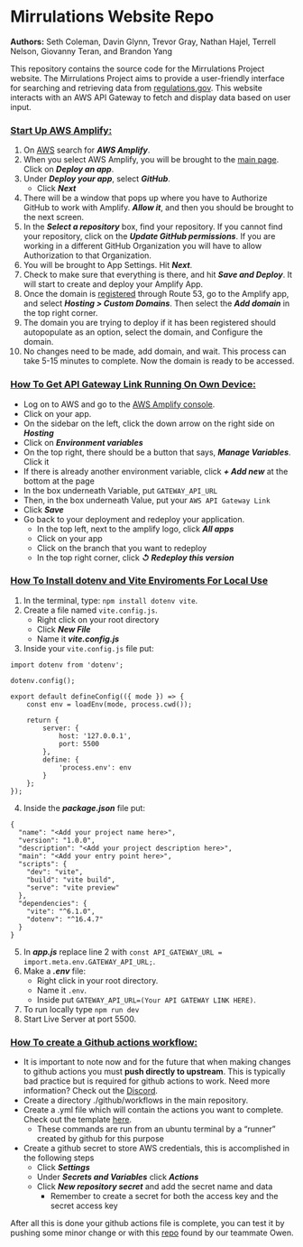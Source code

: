 # Mirrulations Website Repo
**Authors:** Seth Coleman, Davin Glynn, Trevor Gray, Nathan Hajel, Terrell Nelson, Giovanny Teran, and Brandon Yang

This repository contains the source code for the Mirrulations Project website. The Mirrulations Project aims to provide a user-friendly interface for searching and retrieving data from [regulations.gov](https://www.regulations.gov/). This website interacts with an AWS API Gateway to fetch and display data based on user input.

### <ins>**Start Up AWS Amplify:**</ins>
1. On [AWS](https://us-east-1.console.aws.amazon.com/console/home?region=us-east-1#) search for _**AWS Amplify**_.
2. When you select AWS Amplify, you will be brought to the [main page](https://us-east-1.console.aws.amazon.com/amplify). Click on _**Deploy an app**_.
3. Under _**Deploy your app**_, select _**GitHub**_.
    - Click _**Next**_
4. There will be a window that pops up where you have to Authorize GitHub to work with Amplify. _**Allow it**_, and then you should be brought to the next screen.
5. In the _**Select a repository**_ box, find your repository. If you cannot find your repository, click on the _**Update GitHub permissions**_. If you are working in a different GitHub Organization you will have to allow Authorization to that Organization.
6. You will be brought to App Settings. Hit _**Next**_.
7. Check to make sure that everything is there, and hit _**Save and Deploy**_. It will start to create and deploy your Amplify App.
8. Once the domain is [registered](https://docs.aws.amazon.com/Route53/latest/DeveloperGuide/registrar-tld-list.html) through Route 53, go to the Amplify app, and select _**Hosting > Custom Domains**_. Then select the _**Add domain**_ in the top right corner.
9. The domain you are trying to deploy if it has been registered should autopopulate as an option, select the domain, and Configure the domain.
10. No changes need to be made, add domain, and wait. This process can take 5-15 minutes to complete. Now the domain is ready to be accessed. 

### <ins>**How To Get API Gateway Link Running On Own Device:**<ins>
- Log on to AWS and go to the [AWS Amplify console](https://us-east-1.console.aws.amazon.com/amplify/apps).
- Click on your app.
- On the sidebar on the left, click the down arrow on the right side on _**Hosting**_
- Click on _**Environment variables**_
- On the top right, there should be a button that says, _**Manage Variables**_. Click it
- If there is already another environment variable, click _**+ Add new**_ at the bottom at the page
- In the box underneath Variable, put `GATEWAY_API_URL`
- Then, in the box underneath Value, put your `AWS API Gateway Link`
- Click _**Save**_
- Go back to your deployment and redeploy your application.
    - In the top left, next to the amplify logo, click _**All apps**_
    - Click on your app
    - Click on the branch that you want to redeploy
    - In the top right corner, click _**↺ Redeploy this version**_

### <ins>**How To Install dotenv and Vite Enviroments For Local Use**</ins>
1. In the terminal, type: `npm install dotenv vite`.
2. Create a file named `vite.config.js`.
    - Right click on your root directory
    - Click _**New File**_
    - Name it _**vite.config.js**_
3. Inside your `vite.config.js` file put:
``` import { defineConfig, loadEnv } from 'vite';
import dotenv from 'dotenv';

dotenv.config();

export default defineConfig(({ mode }) => {
    const env = loadEnv(mode, process.cwd());

    return {
        server: {
            host: '127.0.0.1',
            port: 5500
        },
        define: {
            'process.env': env
        }
    };
});
```
4. Inside the _**package.json**_ file put:
```
{
  "name": "<Add your project name here>",
  "version": "1.0.0",
  "description": "<Add your project description here>",
  "main": "<Add your entry point here>",
  "scripts": {
    "dev": "vite",
    "build": "vite build",
    "serve": "vite preview"
  },
  "dependencies": {
    "vite": "^6.1.0",
    "dotenv": "^16.4.7"
  }
}
```
5. In _**app.js**_ replace line 2 with `const API_GATEWAY_URL = import.meta.env.GATEWAY_API_URL;`.
6. Make a _**.env**_ file:
    - Right click in your root directory.
    - Name it `.env`.
    - Inside put `GATEWAY_API_URL=(Your API GATEWAY LINK HERE)`.
7. To run locally type `npm run dev`
8. Start Live Server at port 5500.

### <ins>How To create a Github actions workflow:</ins>

- It is important to note now and for the future that when making changes to github actions you must **push directly to upstream**.  This is typically bad practice but is required for github actions to work.  Need more information? Check out the  [Discord](https://discord.com/channels/1332506599020822620/1333536321515290646/1336078961943380030).
- Create a directory ./github/workflows in the main repository. 
- Create a .yml file which will contain the actions you want to complete.  Check out the template [here](https://github.com/mirrulations/CIWebTest/blob/main/.github/workflows/github-actions-demo.yml).
    - These commands are run from an ubuntu terminal by a “runner” created by github for this purpose
- Create a github secret to store AWS credentials, this is accomplished in the following steps
    - Click _**Settings**_
    - Under _**Secrets and Variables**_ click _**Actions**_
    - Click _**New repository secret**_ and add the secret name and data
        - Remember to create a secret for both the access key and the secret access key

After all this is done your github actions file is complete, you can test it by pushing some minor change or with this [repo](https://github.com/nektos/act) found by our teammate Owen.
